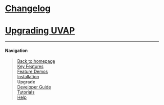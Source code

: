 # [Changelog](../changelog.md#changelog)
# [Upgrading UVAP](uvap_upgrade.md#upgrading-uvap)
___

#### Navigation

> [Back to homepage](../../README.md)  
> [Key Features](../feat/README.md)  
> [Feature Demos](../demo/README.md)  
> [Installation](../install/README.md)  
> **Upgrade**  
> [Developer Guide](../dev/README.md)  
> [Tutorials](../tutorials/README.md)  
> [Help](../help/README.md)  
